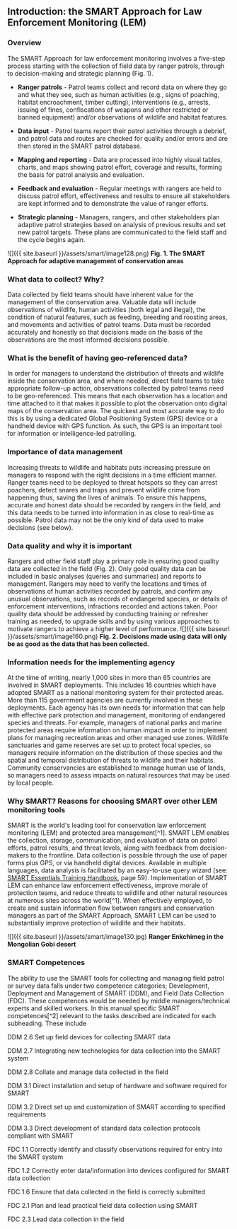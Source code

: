 ## Introduction: the SMART Approach for Law Enforcement Monitoring (LEM)

### Overview

The SMART Approach for law enforcement monitoring involves a five-step
process starting with the collection of field data by ranger patrols,
through to decision-making and strategic planning (Fig. 1).

- **Ranger patrols** - Patrol teams collect and record data on where they go and what they see, such as human activities (e.g., signs of poaching, habitat encroachment, timber cutting), interventions (e.g., arrests, issuing of fines, confiscations of weapons and other restricted or banned equipment) and/or observations of wildlife and habitat features.

- **Data input** - Patrol teams report their patrol activities through a debrief, and patrol data and routes are checked for quality and/or errors and are then stored in the SMART patrol database.

- **Mapping and reporting** - Data are processed into highly visual tables, charts, and maps showing patrol effort, coverage and results, forming the basis for patrol analysis and evaluation.

- **Feedback and evaluation** - Regular meetings with rangers are held to discuss patrol effort, effectiveness and results to ensure all stakeholders are kept informed and to demonstrate the value of ranger efforts.

- **Strategic planning** - Managers, rangers, and other stakeholders plan adaptive patrol strategies based on analysis of previous results and set new patrol targets. These plans are communicated to the field staff and the cycle begins again.

![]({{ site.baseurl }}/assets/smart/image128.png)
**Fig. 1. The SMART Approach for adaptive management of conservation areas**

### What data to collect? Why?

Data collected by field teams should have inherent value for the
management of the conservation area. Valuable data will include
observations of wildlife, human activities (both legal and illegal), the
condition of natural features, such as feeding, breeding and roosting
areas, and movements and activities of patrol teams. Data must be
recorded accurately and honestly so that decisions made on the basis of
the observations are the most informed decisions possible.

### What is the benefit of having geo-referenced data?

In order for managers to understand the distribution of threats and
wildlife inside the conservation area, and where needed, direct field
teams to take appropriate follow-up action, observations collected by
patrol teams need to be geo-referenced. This means that each observation
has a location and time attached to it that makes it possible to plot
the observation onto digital maps of the conservation area. The quickest
and most accurate way to do this is by using a dedicated Global
Positioning System (GPS) device or a handheld device with GPS function.
As such, the GPS is an important tool for information or
intelligence-led patrolling.

### Importance of data management

Increasing threats to wildlife and habitats puts increasing pressure on
managers to respond with the right decisions in a time efficient manner.
Ranger teams need to be deployed to threat hotspots so they can arrest
poachers, detect snares and traps and prevent wildlife crime from
happening thus, saving the lives of animals. To ensure this happens,
accurate and honest data should be recorded by rangers in the field, and
this data needs to be turned into information in as close to real-time
as possible. Patrol data may not be the only kind of data used to make
decisions (see below).

### Data quality and why it is important

Rangers and other field staff play a primary role in ensuring good
quality data are collected in the field (Fig. 2). Only good quality data
can be included in basic analyses (queries and summaries) and reports to
management. Rangers may need to verify the locations and times of
observations of human activities recorded by patrols, and confirm any
unusual observations, such as records of endangered species, or details
of enforcement interventions, infractions recorded and actions taken.
Poor quality data should be addressed by conducting training or
refresher training as needed, to upgrade skills and by using various
approaches to motivate rangers to achieve a higher level of performance.
![]({{ site.baseurl }}/assets/smart/image160.png)
**Fig. 2. Decisions made using data will only be as good as the data
that has been collected.**

### Information needs for the implementing agency

At the time of writing, nearly 1,000 sites in more than 65 countries are
involved in SMART deployments. This includes 16 countries which have
adopted SMART as a national monitoring system for their protected areas.
More than 115 government agencies are currently involved in these
deployments. Each agency has its own needs for information that can help
with effective park protection and management, monitoring of endangered
species and threats. For example, managers of national parks and marine
protected areas require information on human impact in order to
implement plans for managing recreation areas and other managed use
zones. Wildlife sanctuaries and game reserves are set up to protect
focal species, so managers require information on the distribution of
those species and the spatial and temporal distribution of threats to
wildlife and their habitats. Community conservancies are established to
manage human use of lands, so managers need to assess impacts on natural
resources that may be used by local people.

### Why SMART? Reasons for choosing SMART over other LEM monitoring tools

SMART is the world's leading tool for conservation law enforcement
monitoring (LEM) and protected area management[^1]. SMART LEM enables
the collection, storage, communication, and evaluation of data on patrol
efforts, patrol results, and threat levels, along with feedback from
decision-makers to the frontline. Data collection is possible through
the use of paper forms plus GPS, or via handheld digital devices.
Available in multiple languages, data analysis is facilitated by an
easy-to-use query wizard (see: [SMART Essentials Training
Handbook](https://smartconservationtools.org/wp-content/uploads/2019/08/SMART%20Essentials%20Training%20Handbook_v1.0.pdf),
page 59). Implementation of SMART LEM can enhance law enforcement
effectiveness, improve morale of protection teams, and reduce threats to
wildlife and other natural resources at numerous sites across the
world[^1]. When effectively employed, to create and sustain
information flow between rangers and conservation managers as part of
the SMART Approach, SMART LEM can be used to substantially improve
protection of wildlife and their habitats.

![]({{ site.baseurl }}/assets/smart/image130.jpg)
**Ranger Enkchimeg in the Mongolian Gobi desert**

### SMART Competences

The ability to use the SMART tools for collecting and managing field
patrol or survey data falls under two competence categories;
Development, Deployment and Management of SMART (DDM), and Field Data
Collection (FDC). These competences would be needed by middle
managers/technical experts and skilled workers. In this manual specific
SMART competences[^2] relevant to the tasks described are indicated for
each subheading. These include

DDM 2.6 Set up field devices for collecting SMART data

DDM 2.7 Integrating new technologies for data collection into the SMART
system

DDM 2.8 Collate and manage data collected in the field

DDM 3.1 Direct installation and setup of hardware and software required
for SMART

DDM 3.2 Direct set up and customization of SMART according to specified
requirements

DDM 3.3 Direct development of standard data collection protocols
compliant with SMART

FDC 1.1 Correctly identify and classify observations required for entry
into the SMART system

FDC 1.2 Correctly enter data/information into devices configured for
SMART data collection

FDC 1.6 Ensure that data collected in the field is correctly submitted

FDC 2.1 Plan and lead practical field data collection using SMART

FDC 2.3 Lead data collection in the field
